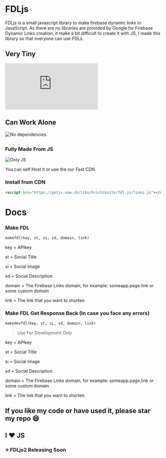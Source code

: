 # FDLjs
FDLjs is a small javascript library to make firebase dynamic links in JavaScript. As there are no libraries are provided by Google for Firebase Dynamic Links creation, it make a bit difficult to create it with JS, I made this library so that everyone can use FDLs. 

## Very Tiny
![File Size](https://img.shields.io/github/size/hrichiksite/fdljs/links.js?style=for-the-badge)

## Can Work Alone
![No dependencies](https://img.shields.io/badge/Dependencies-0-green?style=for-the-badge)

##

### Fully Made From JS
![Only JS](https://github.com/hrichiksite/fdljs/blob/main/js.PNG)


You can self Host it or use the our Fast CDN



### Install from CDN

```html
<script src="https://getjs.now.sh/libs/hrichiksite/fdl.js/links.js"></script>
```

# Docs

### Make FDL
```html
makefdl(key, st, si, sd, domain, link)
```
key = APIkey
<p>
st = Social Title
  <p>
si = Social Image
    <p>
sd = Social Description
      <p>
domain = The Firebase Links domain, for example: someapp.page.link or some custom domain
        <p>
link = The link that you want to shorten

### Make FDL Get Response Back (In case you face any errors)
```html
makedevfdl(key, st, si, sd, domain, link)
```
> Use For Development Only

key = APIkey
<p>
st = Social Title
  <p>
si = Social Image
    <p>
sd = Social Description
      <p>
domain = The Firebase Links domain, for example: someapp.page.link or some custom domain
        <p>
link = The link that you want to shorten

## If you like my code or have used it, please star my repo :smile:
## I :heart: JS

### :star: FDLjs2 Releasing Soon 
